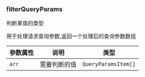 ### filterQueryParams

判断某值的类型

<div class="pure-border">

用于处理请求查询参数,返回一个处理后的查询参数数组

| **参数属性** | **说明**     | **类型**            |
| ------------ | ------------ | ------------------- |
| `arr`        | 需要判断的值 | `QueryParamsItem[]` |

</div>
